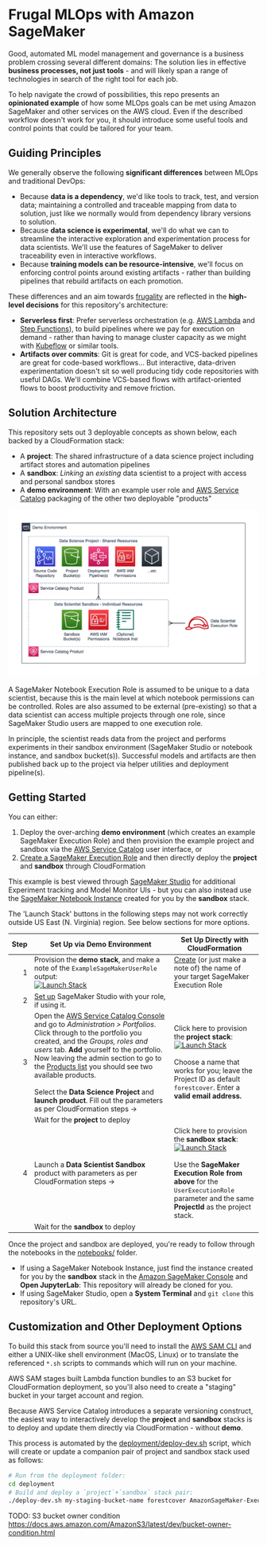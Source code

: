 # Frugal MLOps with Amazon SageMaker

Good, automated ML model management and governance is a business problem crossing several different domains: The solution lies in effective **business processes, not just tools** - and will likely span a range of technologies in search of the right tool for each job.

To help navigate the crowd of possibilities, this repo presents an **opinionated example** of how some MLOps goals can be met using Amazon SageMaker and other services on the AWS cloud. Even if the described workflow doesn't work for you, it should introduce some useful tools and control points that could be tailored for your team.


## Guiding Principles

We generally observe the following **significant differences** between MLOps and traditional DevOps:

- Because **data is a dependency**, we'd like tools to track, test, and version data; maintaining a controlled and traceable mapping from data to solution, just like we normally would from dependency library versions to solution.
- Because **data science is experimental**, we'll do what we can to streamline the interactive exploration and experimentation process for data scientists. We'll use the features of SageMaker to deliver traceability even in interactive workflows.
- Because **training models can be resource-intensive**, we'll focus on enforcing control points around existing artifacts - rather than building pipelines that rebuild artifacts on each promotion.

These differences and an aim towards [frugality](https://en.wiktionary.org/wiki/frugality) are reflected in the **high-level decisions** for this repository's architecture:

- **Serverless first**: Prefer serverless orchestration (e.g. [AWS Lambda](https://aws.amazon.com/lambda/) and [Step Functions](https://aws.amazon.com/step-functions/)), to build pipelines where we pay for execution on demand - rather than having to manage cluster capacity as we might with [Kubeflow](https://www.kubeflow.org/) or similar tools.
- **Artifacts over commits**: Git is great for code, and VCS-backed pipelines are great for code-based workflows... But interactive, data-driven experimentation doesn't sit so well producing tidy code repositories with useful DAGs. We'll combine VCS-based flows with artifact-oriented flows to boost productivity and remove friction.

## Solution Architecture

This repository sets out 3 deployable concepts as shown below, each backed by a CloudFormation stack:

- A **project**: The shared infrastructure of a data science project including artifact stores and automation pipelines
- A **sandbox**: *Linking* an *existing* data scientist to a project with access and personal sandbox stores
- A **demo environment**: With an example user role and [AWS Service Catalog](https://aws.amazon.com/servicecatalog/) packaging of the other two deployable "products"

![Environment, Project and Sandbox Overview](img/architecture-overview.png)

A SageMaker Notebook Execution Role is assumed to be unique to a data scientist, because this is the main level at which notebook permissions can be controlled. Roles are also assumed to be external (pre-existing) so that a data scientist can access multiple projects through one role, since SageMaker Studio users are mapped to one execution role.

In principle, the scientist reads data from the project and performs experiments in their sandbox environment (SageMaker Studio or notebook instance, and sandbox bucket(s)). Successful models and artifacts are then published back up to the project via helper utilities and deployment pipeline(s).


## Getting Started

You can either:

1. Deploy the over-arching **demo environment** (which creates an example SageMaker Execution Role) and then provision the example project and sandbox via the [AWS Service Catalog](https://aws.amazon.com/servicecatalog/) user interface, or
2. [Create a SageMaker Execution Role](https://docs.aws.amazon.com/glue/latest/dg/create-an-iam-role-sagemaker-notebook.html) and then directly deploy the **project** and **sandbox** through CloudFormation

This example is best viewed through [SageMaker Studio](https://docs.aws.amazon.com/sagemaker/latest/dg/gs-studio.html) for additional Experiment tracking and Model Monitor UIs - but you can also instead use the [SageMaker Notebook Instance](https://docs.aws.amazon.com/sagemaker/latest/dg/nbi.html) created for you by the **sandbox** stack.

The 'Launch Stack' buttons in the following steps may not work correctly outside US East (N. Virginia) region. See below sections for more options.

| Step | Set Up via Demo Environment | Set Up Directly with CloudFormation |
|-----:|------------------------------|-------------------------------------|
|    1 | Provision the **demo stack**, and make a note of the `ExampleSageMakerUserRole` output:<br/>[![Launch Stack](https://s3.amazonaws.com/cloudformation-examples/cloudformation-launch-stack.png)](https://us-east-1.console.aws.amazon.com/cloudformation/home#/stacks/new?stackName=mlopsdemo&templateURL=https://public-frugal-mlops-us-east-1.s3.amazonaws.com/demo.yaml) | [Create](https://docs.aws.amazon.com/glue/latest/dg/create-an-iam-role-sagemaker-notebook.html) (or just make a note of) the name of your target SageMaker Execution Role |
|    2 | [Set up](https://docs.aws.amazon.com/sagemaker/latest/dg/gs-studio-onboard.html) SageMaker Studio with your role, if using it.
|    3 | Open the [AWS Service Catalog Console](https://console.aws.amazon.com/servicecatalog/home) and go to *Administration > Portfolios*. Click through to the portfolio you created, and the *Groups, roles and users* tab. **Add** yourself to the portfolio. Now leaving the admin section to go to the [Products list](https://console.aws.amazon.com/servicecatalog/home?#/products) you should see two available products.<br/><br/>Select the **Data Science Project** and **launch product**. Fill out the parameters as per CloudFormation steps -> | Click here to provision the **project stack**: <br/>[![Launch Stack](https://s3.amazonaws.com/cloudformation-examples/cloudformation-launch-stack.png)](https://us-east-1.console.aws.amazon.com/cloudformation/home#/stacks/new?stackName=mlopsproject&templateURL=https://public-frugal-mlops-us-east-1.s3.amazonaws.com/project.yaml)<br/><br/>Choose a name that works for you; leave the Project ID as default `forestcover`. Enter a **valid email address.** |
|      | Wait for the **project** to deploy
|    4 | Launch a **Data Scientist Sandbox** product with parameters as per CloudFormation steps -> | Click here to provision the **sandbox stack**: <br/>[![Launch Stack](https://s3.amazonaws.com/cloudformation-examples/cloudformation-launch-stack.png)](https://us-east-1.console.aws.amazon.com/cloudformation/home#/stacks/new?stackName=mlopssandbox&templateURL=https://public-frugal-mlops-us-east-1.s3.amazonaws.com/sandbox.yaml)<br/><br/>Use the **SageMaker Execution Role from above** for the `UserExecutionRole` parameter and the same **ProjectId** as the project stack. |
|      | Wait for the **sandbox** to deploy | |

Once the project and sandbox are deployed, you're ready to follow through the notebooks in the [notebooks/](notebooks) folder.

- If using a SageMaker Notebook Instance, just find the instance created for you by the **sandbox** stack in the [Amazon SageMaker Console](https://console.aws.amazon.com/sagemaker/home?#/notebook-instances) and **Open JupyterLab**: This repository will already be cloned for you.
- If using SageMaker Studio, open a **System Terminal** and `git clone` this repository's URL.


## Customization and Other Deployment Options

To build this stack from source you'll need to install the [AWS SAM CLI](https://docs.aws.amazon.com/serverless-application-model/latest/developerguide/serverless-sam-cli-install.html) and either a UNIX-like shell environment (MacOS, Linux) or to translate the referenced `*.sh` scripts to commands which will run on your machine.

AWS SAM stages built Lambda function bundles to an S3 bucket for CloudFormation deployment, so you'll also need to create a "staging" bucket in your target account and region.

Because AWS Service Catalog introduces a separate versioning construct, the easiest way to interactively develop the **project** and **sandbox** stacks is to deploy and update them directly via CloudFormation - without **demo**.

This process is automated by the [deployment/deploy-dev.sh](deployment/deploy-dev.sh) script, which will create or update a companion pair of project and sandbox stack used as follows:

```sh
# Run from the deployment folder:
cd deployment
# Build and deploy a `project`+`sandbox` stack pair:
./deploy-dev.sh my-staging-bucket-name forestcover AmazonSageMaker-ExecutionRole-XYZ myemail@example.com
```

TODO: S3 bucket owner condition https://docs.aws.amazon.com/AmazonS3/latest/dev/bucket-owner-condition.html
